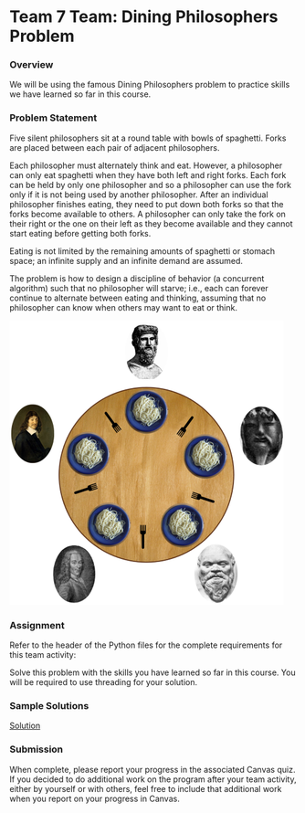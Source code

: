 # Team 7 Team: Dining Philosophers Problem

### Overview

We will be using the famous Dining Philosophers problem to practice skills we have learned so far in this course.

### Problem Statement

Five silent philosophers sit at a round table with bowls of spaghetti. Forks are placed between each pair of adjacent philosophers.

Each philosopher must alternately think and eat. However, a philosopher can only eat spaghetti when they have both left and right forks. Each fork can be held by only one philosopher and so a philosopher can use the fork only if it is not being used by another philosopher. After an individual philosopher finishes eating, they need to put down both forks so that the forks become available to others. A philosopher can only take the fork on their right or the one on their left as they become available and they cannot start eating before getting both forks.

Eating is not limited by the remaining amounts of spaghetti or stomach space; an infinite supply and an infinite demand are assumed.

The problem is how to design a discipline of behavior (a concurrent algorithm) such that no philosopher will starve; i.e., each can forever continue to alternate between eating and thinking, assuming that no philosopher can know when others may want to eat or think.

![](./assets/dining_philosophers_problem.png)

### Assignment

Refer to the header of the Python files for the complete requirements for this team activity:

Solve this problem with the skills you have learned so far in this course. You will be required to use threading for your solution.

### Sample Solutions

[Solution](../team/philosphers1-solution.py)

### Submission

When complete, please report your progress in the associated Canvas quiz. If you decided to do additional work on the program after your team activity, either by yourself or with others, feel free to include that additional work when you report on your progress in Canvas.

